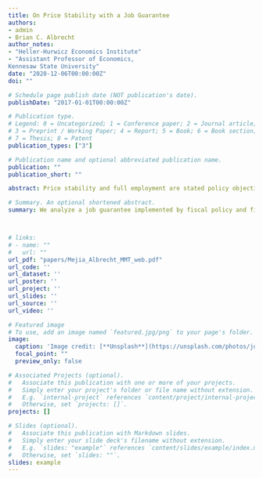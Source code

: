 ```yaml
---
title: On Price Stability with a Job Guarantee
authors:
- admin
- Brian C. Albrecht
author_notes:
- "Heller-Hurwicz Economics Institute"
- "Assistant Professor of Economics,
Kennesaw State University"
date: "2020-12-06T00:00:00Z"
doi: ""

# Schedule page publish date (NOT publication's date).
publishDate: "2017-01-01T00:00:00Z"

# Publication type.
# Legend: 0 = Uncategorized; 1 = Conference paper; 2 = Journal article;
# 3 = Preprint / Working Paper; 4 = Report; 5 = Book; 6 = Book section;
# 7 = Thesis; 8 = Patent
publication_types: ["3"]

# Publication name and optional abbreviated publication name.
publication: ""
publication_short: ""

abstract: Price stability and full employment are stated policy objectives for many economists, especially economists who subscribe to Modern Money Theory (MMT). To achieve both goals, MMT economists argue for instituting a federal job guarantee program, which they argue would help anchor overall prices. We examine whether this proposal would achieve price stability by extending a benchmark model of time inconsistency to include a job guarantee program. We show that a job guarantee program implemented through fiscal policy is incompatible with stable prices and would generate inflation. With discretion, policymakers have an incentive to target a smaller quantity of job guarantee workers than is consistent with stable prices. We compare this program to a similar proposal, a labor standard under monetary policy, and argue that the MMT proposal would result in worse price stability because of political incentives and informational constraints on policymakers.

# Summary. An optional shortened abstract.
summary: We analyze a job guarantee implemented by fiscal policy and find that an inflation bias would emerge. We compare this to a similar proposal, a labor standard under monetary policy, and find that the labor standard would be a superior rule for monetary and price stability.



# links:
# - name: ""
#   url: ""
url_pdf: "papers/Mejia_Albrecht_MMT_web.pdf"
url_code: ''
url_dataset: ''
url_poster: ''
url_project: ''
url_slides: ''
url_source: ''
url_video: ''

# Featured image
# To use, add an image named `featured.jpg/png` to your page's folder. 
image:
  caption: 'Image credit: [**Unsplash**](https://unsplash.com/photos/jdD8gXaTZsc)'
  focal_point: ""
  preview_only: false

# Associated Projects (optional).
#   Associate this publication with one or more of your projects.
#   Simply enter your project's folder or file name without extension.
#   E.g. `internal-project` references `content/project/internal-project/index.md`.
#   Otherwise, set `projects: []`.
projects: []

# Slides (optional).
#   Associate this publication with Markdown slides.
#   Simply enter your slide deck's filename without extension.
#   E.g. `slides: "example"` references `content/slides/example/index.md`.
#   Otherwise, set `slides: ""`.
slides: example
---
```

